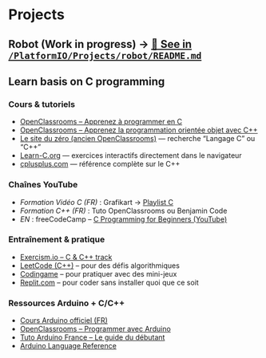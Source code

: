# Projects
## Robot (Work in progress) -> [📄 See in `/PlatformIO/Projects/robot/README.md`](/PlatformIO/Projects/robot/README.md)

##  Learn basis on C programming 
### **Cours & tutoriels**
* [OpenClassrooms – Apprenez à programmer en C](https://openclassrooms.com/fr/courses/19980-apprenez-a-programmer-en-c)
* [OpenClassrooms – Apprenez la programmation orientée objet avec C++](https://openclassrooms.com/fr/courses/1894236-apprenez-la-programmation-orientee-objet-avec-c)
* [Le site du zéro (ancien OpenClassrooms)](https://zestedesavoir.com/tutoriels/) — recherche “Langage C” ou “C++”
* [Learn-C.org](https://www.learn-c.org/) — exercices interactifs directement dans le navigateur
* [cplusplus.com](https://cplusplus.com/doc/tutorial/) — référence complète sur le C++

### **Chaînes YouTube**
* *Formation Vidéo C (FR)* : Grafikart → [Playlist C](https://www.youtube.com/playlist?list=PLjwdMgw5TTLX1QG8xE2HOgW3r1x6b1D3d)
* *Formation C++ (FR)* : Tuto OpenClassrooms ou Benjamin Code
* *EN* : freeCodeCamp – [C Programming for Beginners (YouTube)](https://www.youtube.com/watch?v=KJgsSFOSQv0)
  
### **Entraînement & pratique**
* [Exercism.io – C & C++ track](https://exercism.io/)
* [LeetCode (C++)](https://leetcode.com/) – pour des défis algorithmiques
* [Codingame](https://www.codingame.com/) – pour pratiquer avec des mini-jeux
* [Replit.com](https://replit.com/) – pour coder sans installer quoi que ce soit

### **Ressources Arduino + C/C++**
* [Cours Arduino officiel (FR)](https://www.arduino.cc/education)
* [OpenClassrooms – Programmer avec Arduino](https://openclassrooms.com/fr/courses/1462376-programmez-avec-arduino)
* [Tuto Arduino France – Le guide du débutant](https://projetsdiy.fr/arduino-debuter-guide/)
* [Arduino Language Reference](https://www.arduino.cc/reference/en/)

